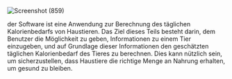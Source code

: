 ![Screenshot (859)](https://github.com/khalil135711/animal_kcal_software/assets/89642249/94991f33-ff19-4ded-8b49-e4f89a3fe9e0)


der Software ist eine Anwendung zur Berechnung des täglichen Kalorienbedarfs von Haustieren. Das Ziel dieses Teils besteht darin,
dem Benutzer die Möglichkeit zu geben, Informationen zu einem Tier einzugeben, 
und auf Grundlage dieser Informationen den geschätzten täglichen Kalorienbedarf des Tieres zu berechnen. 
Dies kann nützlich sein, um sicherzustellen, dass Haustiere die richtige Menge an Nahrung erhalten, um gesund zu bleiben.
